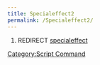 ```yaml
---
title: Specialeffect2
permalink: /Specialeffect2/
---
```


1.  REDIRECT [specialeffect](/specialeffect "wikilink")

[Category:Script Command](/Category:Script_Command "wikilink")